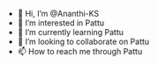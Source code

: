 - 👋 Hi, I’m @Ananthi-KS
- 👀 I’m interested in Pattu
- 🌱 I’m currently learning Pattu
- 💞️ I’m looking to collaborate on Pattu
- 📫 How to reach me through Pattu

<!---
Ananthi-KS/Ananthi-KS is a ✨ special ✨ repository because its `README.md` (this file) appears on your GitHub profile.
You can click the Preview link to take a look at your changes.
--->
